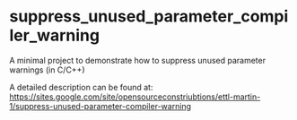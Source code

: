 suppress_unused_parameter_compiler_warning
==========================================

A minimal project to demonstrate how to suppress unused parameter warnings (in C/C++)

A detailed description can be found at:
https://sites.google.com/site/opensourceconstriubtions/ettl-martin-1/suppress-unused-parameter-compiler-warning
